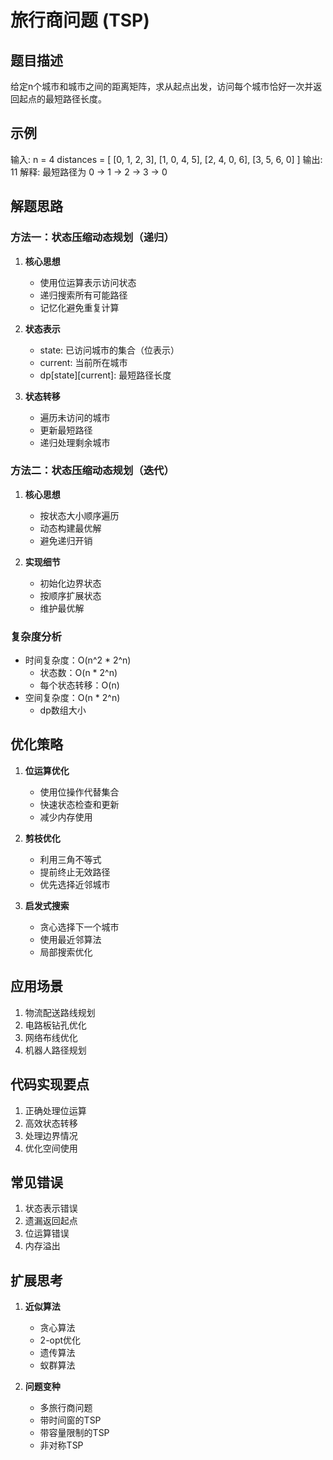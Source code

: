# 旅行商问题 (TSP)

## 题目描述
给定n个城市和城市之间的距离矩阵，求从起点出发，访问每个城市恰好一次并返回起点的最短路径长度。

## 示例
输入:
n = 4
distances = [
    [0, 1, 2, 3],
    [1, 0, 4, 5],
    [2, 4, 0, 6],
    [3, 5, 6, 0]
]
输出: 11
解释: 最短路径为 0 -> 1 -> 2 -> 3 -> 0

## 解题思路

### 方法一：状态压缩动态规划（递归）
1. **核心思想**
   - 使用位运算表示访问状态
   - 递归搜索所有可能路径
   - 记忆化避免重复计算

2. **状态表示**
   - state: 已访问城市的集合（位表示）
   - current: 当前所在城市
   - dp[state][current]: 最短路径长度

3. **状态转移**
   - 遍历未访问的城市
   - 更新最短路径
   - 递归处理剩余城市

### 方法二：状态压缩动态规划（迭代）
1. **核心思想**
   - 按状态大小顺序遍历
   - 动态构建最优解
   - 避免递归开销

2. **实现细节**
   - 初始化边界状态
   - 按顺序扩展状态
   - 维护最优解

### 复杂度分析
- 时间复杂度：O(n^2 * 2^n)
  - 状态数：O(n * 2^n)
  - 每个状态转移：O(n)
- 空间复杂度：O(n * 2^n)
  - dp数组大小

## 优化策略
1. **位运算优化**
   - 使用位操作代替集合
   - 快速状态检查和更新
   - 减少内存使用

2. **剪枝优化**
   - 利用三角不等式
   - 提前终止无效路径
   - 优先选择近邻城市

3. **启发式搜索**
   - 贪心选择下一个城市
   - 使用最近邻算法
   - 局部搜索优化

## 应用场景
1. 物流配送路线规划
2. 电路板钻孔优化
3. 网络布线优化
4. 机器人路径规划

## 代码实现要点
1. 正确处理位运算
2. 高效状态转移
3. 处理边界情况
4. 优化空间使用

## 常见错误
1. 状态表示错误
2. 遗漏返回起点
3. 位运算错误
4. 内存溢出

## 扩展思考
1. **近似算法**
   - 贪心算法
   - 2-opt优化
   - 遗传算法
   - 蚁群算法

2. **问题变种**
   - 多旅行商问题
   - 带时间窗的TSP
   - 带容量限制的TSP
   - 非对称TSP 